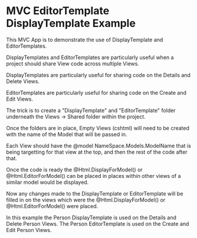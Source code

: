 # MVC EditorTemplate DisplayTemplate Example

This MVC App is to demonstrate the use of DisplayTemplate and EditorTemplates.

DisplayTemplates and EditorTemplates are particularly useful when a project should share View code across multiple Views.

DisplayTemplates are particularly useful for sharing code on the Details and Delete Views.

EditorTemplates are particularly useful for sharing code on the Create and Edit Views.

The trick is to create a "DisplayTemplate" and "EditorTemplate" folder underneath the Views -> Shared folder within the project.

Once the folders are in place, Empty Views (cshtml) will need to be created with the name of the Model that will be passed in.

Each View should have the @model NameSpace.Models.ModelName that is being targetting for that view at the top, and then the rest of the code after that.

Once the code is ready the @Html.DisplayForModel() or @Html.EditorForModel() can be placed in places within other views of a similar model would be displayed.

Now any changes made to the DisplayTemplate or EditorTemplate will be filled in on the views which were the @Html.DisplayForModel() or @Html.EditorForModel() were placed.

In this example the Person DisplayTemplate is used on the Details and Delete Person Views. The Person EditorTemplate is used on the Create and Edit Person Views.
